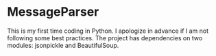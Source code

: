 # MessageParser

This is my first time coding in Python. I apologize in advance if I am not following some best practices.
The project has dependencies on two modules: jsonpickle and BeautifulSoup.
